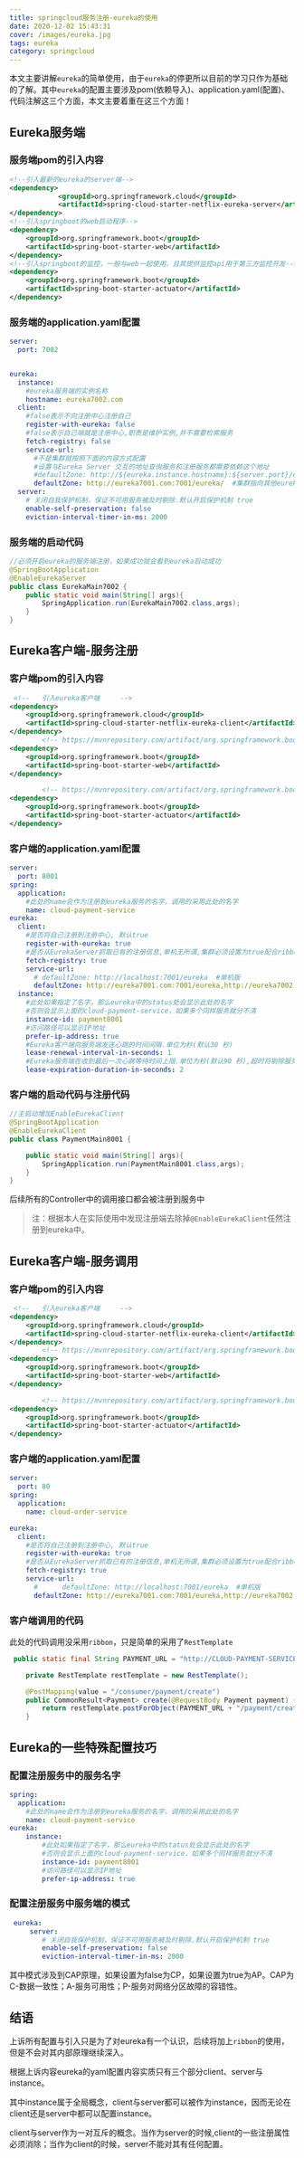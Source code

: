 ```yaml
---
title: springcloud服务注册-eureka的使用
date: 2020-12-02 15:43:31
cover: /images/eureka.jpg
tags: eureka
category: springcloud
---
```


本文主要讲解`eureka`的简单使用，由于`eureka`的停更所以目前的学习只作为基础的了解。其中`eureka`的配置主要涉及pom(依赖导入)、application.yaml(配置)、代码注解这三个方面，本文主要着重在这三个方面！

## Eureka服务端

### 服务端pom的引入内容

```xml
<!--引入最新的eureka的server端-->
<dependency>
            <groupId>org.springframework.cloud</groupId>
            <artifactId>spring-cloud-starter-netflix-eureka-server</artifactId>
</dependency>
<!--引入springboot的web启动程序-->
<dependency>
    <groupId>org.springframework.boot</groupId>
    <artifactId>spring-boot-starter-web</artifactId>
</dependency>
<!--引入springboot的监控，一般与web一起使用，且其提供监控api用于第三方监控开发-->
<dependency>
    <groupId>org.springframework.boot</groupId>
    <artifactId>spring-boot-starter-actuator</artifactId>
</dependency>
```

### 服务端的application.yaml配置

```yaml
server:
  port: 7002


eureka:
  instance:
    #eureka服务端的实例名称
    hostname: eureka7002.com
  client:
    #false表示不向注册中心注册自己
    register-with-eureka: false
    #false表示自己端就是注册中心,职责是维护实例,并不需要检索服务
    fetch-registry: false
    service-url:
      #不是集群就按照下面的内容方式配置
      #设置与Eureka Server 交互的地址查询服务和注册服务都需要依赖这个地址
      #defaultZone: http://${eureka.instance.hostname}:${server.port}/eureka/
      defaultZone: http://eureka7001.com:7001/eureka/  #集群指向其他eureka
  server:
    # 关闭自我保护机制，保证不可用服务被及时剔除.默认开启保护机制 true
    enable-self-preservation: false
    eviction-interval-timer-in-ms: 2000
```

### 服务端的启动代码

```java
//必须开启eureka的服务端注册，如果成功就会看到eureka启动成功
@SpringBootApplication
@EnableEurekaServer
public class EurekaMain7002 {
    public static void main(String[] args){
        SpringApplication.run(EurekaMain7002.class,args);
    }
}
```

## Eureka客户端-服务注册

### 客户端pom的引入内容

```xml
 <!--   引入eureka客户端     -->
<dependency>
    <groupId>org.springframework.cloud</groupId>
    <artifactId>spring-cloud-starter-netflix-eureka-client</artifactId>
</dependency>
        <!-- https://mvnrepository.com/artifact/org.springframework.boot/spring-boot-starter-web -->
<dependency>
    <groupId>org.springframework.boot</groupId>
    <artifactId>spring-boot-starter-web</artifactId>
</dependency>

        <!-- https://mvnrepository.com/artifact/org.springframework.boot/spring-boot-starter-web -->
<dependency>
    <groupId>org.springframework.boot</groupId>
    <artifactId>spring-boot-starter-actuator</artifactId>
</dependency>
```

### 客户端的application.yaml配置

```yaml
server:
  port: 8001
spring:
  application:
    #此处的name会作为注册到eureka服务的名字，调用的采用此处的名字
    name: cloud-payment-service
eureka:
  client:
    #是否将自己注册到注册中心, 默认true
    register-with-eureka: true
    #是否从EurekaServer抓取已有的注册信息,单机无所谓,集群必须设置为true配合ribbon使用负载均衡
    fetch-registry: true
    service-url:
      # defaultZone: http://localhost:7001/eureka  #单机版
      defaultZone: http://eureka7001.com:7001/eureka,http://eureka7002.com:7002/eureka  #集群版
  instance:
    #此处如果指定了名字，那么eureka中的status处会显示此处的名字
    #否则会显示上面的cloud-payment-service，如果多个同样服务就分不清
    instance-id: payment8001
    #访问路径可以显示IP地址
    prefer-ip-address: true
    #Eureka客户端向服务端发送心跳的时间间隔.单位为秒(默认30 秒)
    lease-renewal-interval-in-seconds: 1
    #Eureka服务端在收到最后一次心跳等待时间上限.单位为秒(默认90 秒),超时将剔除服务
    lease-expiration-duration-in-seconds: 2
```

### 客户端的启动代码与注册代码

```java
//主启动增加EnableEurekaClient
@SpringBootApplication
@EnableEurekaClient
public class PaymentMain8001 {

    public static void main(String[] args){
        SpringApplication.run(PaymentMain8001.class,args);
    }
}

```

后续所有的Controller中的调用接口都会被注册到服务中

> 注：根据本人在实际使用中发现注册端去除掉`@EnableEurekaClient`任然注册到eureka中。

## Eureka客户端-服务调用

### 客户端pom的引入内容

```xml
 <!--   引入eureka客户端     -->
<dependency>
    <groupId>org.springframework.cloud</groupId>
    <artifactId>spring-cloud-starter-netflix-eureka-client</artifactId>
</dependency>
        <!-- https://mvnrepository.com/artifact/org.springframework.boot/spring-boot-starter-web -->
<dependency>
    <groupId>org.springframework.boot</groupId>
    <artifactId>spring-boot-starter-web</artifactId>
</dependency>

        <!-- https://mvnrepository.com/artifact/org.springframework.boot/spring-boot-starter-web -->
<dependency>
    <groupId>org.springframework.boot</groupId>
    <artifactId>spring-boot-starter-actuator</artifactId>
</dependency>
```

### 客户端的application.yaml配置

```yaml
server:
  port: 80
spring:
  application:
    name: cloud-order-service

eureka:
  client:
    #是否将自己注册到注册中心, 默认true
    register-with-eureka: true
    #是否从EurekaServer抓取已有的注册信息,单机无所谓,集群必须设置为true配合ribbon使用负载均衡
    fetch-registry: true
    service-url:
      #      defaultZone: http://localhost:7001/eureka  #单机版
      defaultZone: http://eureka7001.com:7001/eureka,http://eureka7002.com:7002/eureka #集群版
```

### 客户端调用的代码

此处的代码调用没采用`ribbon`，只是简单的采用了`RestTemplate`

```java
 public static final String PAYMENT_URL = "http://CLOUD-PAYMENT-SERVICE";

    private RestTemplate restTemplate = new RestTemplate();

    @PostMapping(value = "/consumer/payment/create")
    public CommonResult<Payment> create(@RequestBody Payment payment) {
        return restTemplate.postForObject(PAYMENT_URL + "/payment/create", payment, CommonResult.class);
    }
```

## Eureka的一些特殊配置技巧

### 配置注册服务中的服务名字

```yaml
spring:
  application:
    #此处的name会作为注册到eureka服务的名字，调用的采用此处的名字
    name: cloud-payment-service
eureka:
    instance:
        #此处如果指定了名字，那么eureka中的status处会显示此处的名字
        #否则会显示上面的cloud-payment-service，如果多个同样服务就分不清
        instance-id: payment8001
        #访问路径可以显示IP地址
        prefer-ip-address: true
```

### 配置注册服务中服务端的模式

```yaml
 eureka:
     server:
        # 关闭自我保护机制，保证不可用服务被及时剔除.默认开启保护机制 true
        enable-self-preservation: false
        eviction-interval-timer-in-ms: 2000
```

其中模式涉及到CAP原理，如果设置为false为CP，如果设置为true为AP。CAP为C-数据一致性；A-服务可用性；P-服务对网络分区故障的容错性。

## 结语

上诉所有配置与引入只是为了对eureka有一个认识，后续将加上`ribbon`的使用，但是不会对其内部原理继续深入。

根据上诉内容eureka的yaml配置内容实质只有三个部分client、server与instance。

其中instance属于全局概念，client与server都可以被作为instance，因而无论在client还是server中都可以配置instance。

client与server作为一对互斥的概念。当作为server的时候,client的一些注册属性必须消除；当作为client的时候，server不能对其有任何配置。